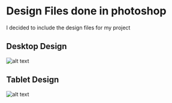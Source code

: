 # Design Files done in photoshop
I decided to include the design files for my project

## Desktop Design
![alt text](https://github.com/decagondev/Preprocessing-I/blob/master/jd-site.png
 "Desktop Design")
 
 ## Tablet Design
![alt text](https://github.com/decagondev/Preprocessing-I/blob/master/jd-tablet-site.png
 "Tablet Design")
